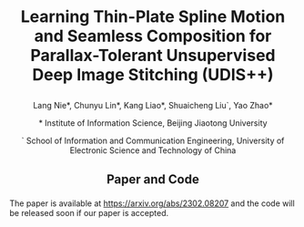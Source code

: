 # <p align="center">Learning Thin-Plate Spline Motion and Seamless Composition for Parallax-Tolerant Unsupervised Deep Image Stitching (UDIS++)</p>
<p align="center">Lang Nie*, Chunyu Lin*, Kang Liao*, Shuaicheng Liu`, Yao Zhao*</p>
<p align="center">* Institute of Information Science, Beijing Jiaotong University</p>
<p align="center">` School of Information and Communication Engineering, University of Electronic Science and Technology of China</p>

## <p align="center">Paper and Code</p>
The paper is available at https://arxiv.org/abs/2302.08207 and the code will be released soon if our paper is accepted.
